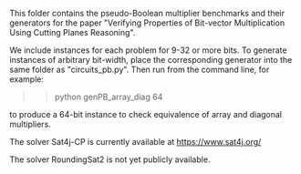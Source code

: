 This folder contains the pseudo-Boolean multiplier benchmarks and their generators for the paper "Verifying Properties of Bit-vector Multiplication Using Cutting Planes Reasoning".

We include instances for each problem for 9-32 or more bits. To generate instances of arbitrary bit-width, place the corresponding generator into the same folder as "circuits_pb.py". 
Then run from the command line, for example:

>> python genPB_array_diag 64

to produce a 64-bit instance to check equivalence of array and diagonal multipliers.

The solver Sat4j-CP is currently available at https://www.sat4j.org/

The solver RoundingSat2 is not yet publicly available.